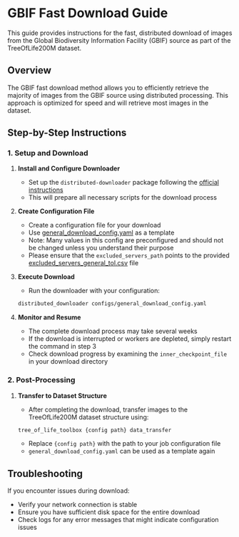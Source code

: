 # GBIF Fast Download Guide

This guide provides instructions for the fast, distributed download of images from the Global Biodiversity Information Facility (GBIF) source as part of the TreeOfLife200M dataset.

## Overview

The GBIF fast download method allows you to efficiently retrieve the majority of images from the GBIF source using distributed processing. This approach is optimized for speed and will retrieve most images in the dataset.

## Step-by-Step Instructions

### 1. Setup and Download

1. **Install and Configure Downloader**
   - Set up the `distributed-downloader` package following the [official instructions](https://github.com/Imageomics/distributed-downloader/blob/9ef8b0d297f7a868fac31b2b9c3d5f3aa5533472/docs/scripts_README.md)
   - This will prepare all necessary scripts for the download process

2. **Create Configuration File**
   - Create a configuration file for your download
   - Use [general_download_config.yaml](../config/tree_of_life_200M/general_download_config.yaml) as a template
   - Note: Many values in this config are preconfigured and should not be changed unless you understand their purpose
   - Please ensure that the `excluded_servers_path` points to the provided [excluded_servers_general_tol.csv](../config/tree_of_life_200M/excluded_servers_general_tol.csv) file

3. **Execute Download**
   - Run the downloader with your configuration:

   ```bash
   distributed_downloader configs/general_download_config.yaml
   ```

4. **Monitor and Resume**
   - The complete download process may take several weeks
   - If the download is interrupted or workers are depleted, simply restart the command in step 3
   - Check download progress by examining the `inner_checkpoint_file` in your download directory

### 2. Post-Processing

1. **Transfer to Dataset Structure**
   - After completing the download, transfer images to the TreeOfLife200M dataset structure using:

   ```bash
   tree_of_life_toolbox {config path} data_transfer
   ```

   - Replace `{config path}` with the path to your job configuration file
   - `general_download_config.yaml` can be used as a template again

## Troubleshooting

If you encounter issues during download:

- Verify your network connection is stable
- Ensure you have sufficient disk space for the entire download
- Check logs for any error messages that might indicate configuration issues

